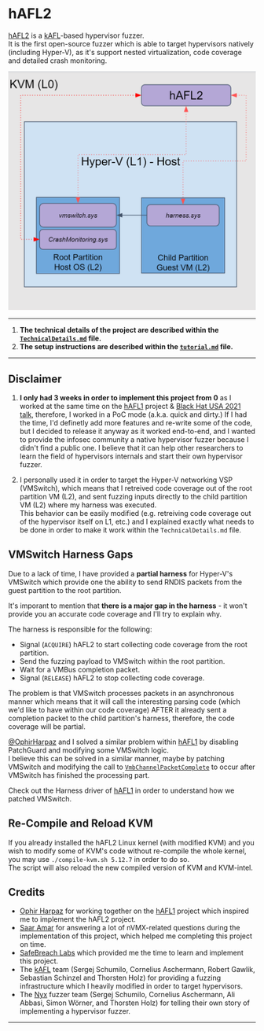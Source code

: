 # hAFL2
[hAFL2](https://github.com/SafeBreach-Labs/hAFL2) is a [kAFL](https://github.com/IntelLabs/kAFL)-based hypervisor fuzzer.  
It is the first open-source fuzzer which is able to target hypervisors natively (including Hyper-V), as it's support nested virtualization, code coverage and detailed crash monitoring.  

![hAFL2 Hyper-V Fuzzing Architecture](https://github.com/SafeBreach-Labs/hAFL2/blob/main/images/Architecture.png?raw=true)

---
1. **The technical details of the project are described within the [```TechnicalDetails.md```](https://github.com/SafeBreach-Labs/hAFL2/blob/main/TechnicalDetails.md) file.**
2. **The setup instructions are described within the [`tutorial.md`](https://github.com/SafeBreach-Labs/hAFL2/blob/main/tutorial.md) file.** 
---
## Disclaimer

1. **I only had 3 weeks in order to implement this project from 0** as I worked at the same time on the [hAFL1](https://github.com/SB-GC-Labs/hAFL1) project & [Black Hat USA 2021 talk](https://www.blackhat.com/us-21/briefings/schedule/#hafl-our-journey-of-fuzzing-hyper-v-and-discovering-a--day-23498),
therefore, I worked in a PoC mode (a.k.a. quick and dirty.) If I had the time, I'd definetly add more features and re-write some of the code, but I decided to release it anyway as it worked end-to-end, and I wanted to provide the infosec community a native hypervisor fuzzer because I didn't find a public one. I believe that it can help other researchers to learn the field of hypervisors internals and start their own hypervisor fuzzer.  

1. I personally used it in order to target the Hyper-V networking VSP (VMSwitch), which means that I retreived code coverage out of the root partition VM (L2), and sent fuzzing inputs directly to the child partition VM (L2) where my harness was executed.  
This behavior can be easily modified (e.g. retreiving code coverage out of the hypervisor itself on L1, etc.) and I explained exactly what needs to be done in order to make it work within the `TechnicalDetails.md` file.

## VMSwitch Harness Gaps
Due to a lack of time, I have provided a **partial harness** for Hyper-V's VMSwitch which provide one the ability to send RNDIS packets from the guest partition to the root partition.  

It's imporant to mention that **there is a major gap in the harness** - it won't provide you an accurate code coverage and I'll try to explain why.  

The harness is responsible for the following:
- Signal (`ACQUIRE`) hAFL2 to start collecting code coverage from the root partition.  
- Send the fuzzing payload to VMSwitch within the root partition.  
- Wait for a VMBus completion packet.  
- Signal (`RELEASE`) hAFL2 to stop collecting code coverage. 

The problem is that VMSwitch processes packets in an asynchronous manner which means that it will call the interesting parsing code (which we'd like to have within our code coverage) AFTER it already sent a completion packet to the child partition's harness, therefore, the code coverage will be partial.  

[@OphirHarpaz](https://twitter.com/ophirharpaz) and I solved a similar problem within [hAFL1](https://github.com/SB-GC-Labs/hAFL1) by disabling PatchGuard and modifying some VMSwitch logic.  
 I believe this can be solved in a similar manner, maybe by patching VMSwitch and modifying the call to [`VmbChannelPacketComplete`](https://docs.microsoft.com/en-us/windows-hardware/drivers/ddi/vmbuskernelmodeclientlibapi/nc-vmbuskernelmodeclientlibapi-fn_vmb_channel_packet_complete) to occur after VMSwitch has finished the processing part.  

Check out the Harness driver of [hAFL1](https://github.com/SB-GC-Labs/hAFL1) in order to understand how we patched VMSwitch.  

## Re-Compile and Reload KVM
If you already installed the hAFL2 Linux kernel (with modified KVM) and you wish to modify some of KVM's code without re-compile the whole kernel, you may use `./compile-kvm.sh 5.12.7` in order to do so.  
The script will also reload the new compiled version of KVM and KVM-intel.
## Credits
- [Ophir Harpaz](https://twitter.com/ophirharpaz) for working together on the [hAFL1](https://github.com/SB-GC-Labs/hAFL1) project which inspired me to implement the hAFL2 project.
- [Saar Amar](https://twitter.com/AmarSaar) for answering a lot of nVMX-related questions during the implementation of this project, which helped me completing this project on time.
- [SafeBreach Labs](https://www.safebreach.com/research/) which provided me the time to learn and implement this project.
- The [kAFL](https://github.com/IntelLabs/kAFL) team (Sergej Schumilo, Cornelius Aschermann, Robert Gawlik, Sebastian Schinzel and Thorsten Holz) for providing a fuzzing infrastructure which I heavily modified in order to target hypervisors.
- The [Nyx](https://www.usenix.org/conference/usenixsecurity21/presentation/schumilo) fuzzer team (Sergej Schumilo, Cornelius Aschermann, Ali Abbasi, Simon Wör­ner, and Thorsten Holz) for telling their own story of implementing a hypervisor fuzzer.
---